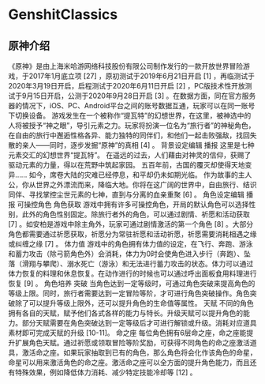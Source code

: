 # GenshitClassics
## 原神介绍
《原神》是由上海米哈游网络科技股份有限公司制作发行的一款开放世界冒险游戏，于2017年1月底立项 [27] ，原初测试于2019年6月21日开启 [1] ，再临测试于2020年3月19日开启，启程测试于2020年6月11日开启 [2] ，PC版技术性开放测试于9月15日开启，公测于2020年9月28日开启 [3] 。在数据方面，同在官方服务器的情况下，iOS、PC、Android平台之间的账号数据互通，玩家可以在同一账号下切换设备。
游戏发生在一个被称作“提瓦特”的幻想世界，在这里，被神选中的人将被授予“神之眼”，导引元素之力。玩家将扮演一位名为“旅行者”的神秘角色，在自由的旅行中邂逅性格各异、能力独特的同伴们，和他们一起击败强敌，找回失散的亲人——同时，逐步发掘“原神”的真相 [4] 。
背景设定编辑 播报
这里是七种元素交汇的幻想世界“提瓦特”。
在遥远的过去，人们藉由对神灵的信仰，获赐了驱动元素的力量，得以在荒野中筑起家园。
五百年前，古国的覆灭却使得天地变异……
如今，席卷大陆的灾难已经停息，和平却仍未如期光临。
作为故事的主人公，你从世界之外漂流而来，降临大地。你将在这广阔的世界中，自由旅行、结识同伴、寻找掌控尘世元素的七神，直到与分离的血亲重聚 [6] 。
角色设定编辑 播报
可操控角色
角色获取
游戏中拥有许多可操控角色，开局的默认角色可以选择性别，此外的角色性别固定。除旅行者外的角色，可以通过剧情、祈愿和活动获取 [7] 。如安柏是游戏中除主角外，玩家可通过剧情激活的第一个角色 [8] 。大部分角色都需要通过祈愿获取，祈愿分为常驻祈愿和活动祈愿，祈愿需要消耗相遇之缘或纠缠之缘 [7] 。
体力值
游戏中的角色拥有体力值的设定，在飞行、奔跑、游泳和蓄力攻击（除弓箭角色外）会消耗，体力为0时会使角色进入步行（奔跑）、坠落（滑翔与攀爬）、溺水死亡（游泳）和无法进行蓄力攻击的状态。体力可以通过体力恢复的料理和休息恢复。在动作进行的时候也可以通过呼出面板食用料理进行恢复 [9] 。
角色培养
突破
当角色达到一定等级时，可通过角色突破来提高角色的等级上限。同时，旅行者需要达到一定冒险等阶，才可进行角色突破操作。角色突破除了可以提升等级上限外，还可以提升角色的生命值等属性。
天赋
不同的角色拥有各自的天赋，赋予他们各式各样的能力与特长。升级天赋可以提升角色的能力。部分天赋需要在角色突破达到一定等级后才可进行解锁或升级。消耗对应道具素材即可完成天赋的升级 [10-11]。
命之座
每位角色拥有6层命之座，命之座能提升扩展角色天赋。通过祈愿或领取冒险等阶奖励，可获得不同角色的命之座激活道具，激活命之座。如果玩家抽取到已有的角色，那么角色将会化作该角色的命星，命星可以用来激活角色的命之座。激活命之座可以全方面的提升角色能力，而且还有特殊效果，例如降低体力消耗、减少特定技能冷却等 [12] 。

